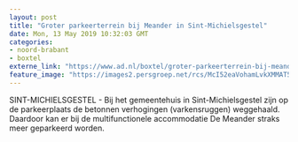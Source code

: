 ```yaml
---
layout: post
title: "Groter parkeerterrein bij Meander in Sint-Michielsgestel"
date: Mon, 13 May 2019 10:32:03 GMT
categories: 
- noord-brabant 
- boxtel 
externe_link: "https://www.ad.nl/boxtel/groter-parkeerterrein-bij-meander-in-sint-michielsgestel~a46de09b/"
feature_image: "https://images2.persgroep.net/rcs/McI52eaVohamLvkXMMAT5JEqFjo/diocontent/148218284/_fitwidth/400/?appId=21791a8992982cd8da851550a453bd7f&quality=0.7"
---
```


SINT-MICHIELSGESTEL - Bij het gemeentehuis in Sint-Michielsgestel zijn op de parkeerplaats de betonnen verhogingen (varkensruggen) weggehaald. Daardoor kan er bij de multifunctionele accommodatie De Meander straks meer geparkeerd worden.
